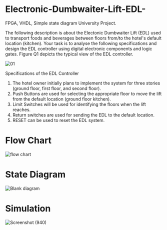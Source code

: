 # Electronic-Dumbwaiter-Lift-EDL-
FPGA, VHDL, Simple state diagram University Project. 

The following description is about the Electonic Dumbwaiter Lift (EDL) used to transport foods and beverages between floors from/to the hotel's default location (kitchen). Your task is to analyse the following specifications and design the EDL controller using digital electronic components and logic gates. Figure Q1 depicts the typical view of the EDL controller.

![01](https://github.com/sachintha94/Electronic-Dumbwaiter-Lift-EDL-/assets/61775336/f3384f3b-83ab-4c17-a7ab-fbd30f4033a3)

Specifications of the EDL Controller
1. The hotel owner initially plans to implement the system for three stories (ground floor, first floor, and second floor).
2. Push Buttons are used for selecting the appropriate floor to move the lift from the default location (ground floor kitchen).
3. Limit Switches will be used for identifying the floors when the lift reaches.
4. Return switches are used for sending the EDL to the default location.
5. RESET can be used to reset the EDL system.

# Flow Chart
![flow chart](https://github.com/sachintha94/Electronic-Dumbwaiter-Lift-EDL-/assets/61775336/e8ef90f4-5272-4591-9b87-6c55a280cb4a)


# State Diagram

![Blank diagram](https://github.com/sachintha94/Electronic-Dumbwaiter-Lift-EDL-/assets/61775336/29fb9e33-e880-462d-aaed-86787bb769a9)

# Simulation 

![Screenshot (940)](https://github.com/sachintha94/Electronic-Dumbwaiter-Lift-EDL-/assets/61775336/0b93f3fb-d736-49df-8443-d379586a3d8c)
